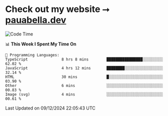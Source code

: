 # Check out my website ⭢ [pauabella.dev](https://pauabella.dev)

<!--START_SECTION:waka-->
![Code Time](http://img.shields.io/badge/Code%20Time-3%2C952%20hrs%207%20mins-blue)

📊 **This Week I Spent My Time On** 

```text
💬 Programming Languages: 
TypeScript               8 hrs 8 mins        ████████████████░░░░░░░░░   62.02 % 
JavaScript               4 hrs 12 mins       ████████░░░░░░░░░░░░░░░░░   32.14 % 
HTML                     30 mins             █░░░░░░░░░░░░░░░░░░░░░░░░   03.90 % 
Other                    6 mins              ░░░░░░░░░░░░░░░░░░░░░░░░░   00.83 % 
Image (svg)              4 mins              ░░░░░░░░░░░░░░░░░░░░░░░░░   00.61 % 
```


 Last Updated on 09/12/2024 22:05:43 UTC
<!--END_SECTION:waka-->
